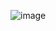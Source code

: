![image](https://user-images.githubusercontent.com/72783315/139861913-8b0cd58f-d237-4b24-abf1-4fd7cfac2597.png)
